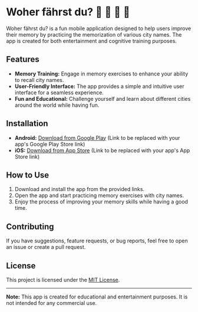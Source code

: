 # Woher fährst du? 🤔 🚙 🚗 🙂

Woher fährst du? is a fun mobile application designed to help users improve their memory by practicing the memorization of various city names. The app is created for both entertainment and cognitive training purposes.

## Features

- **Memory Training:** Engage in memory exercises to enhance your ability to recall city names.
- **User-Friendly Interface:** The app provides a simple and intuitive user interface for a seamless experience.
- **Fun and Educational:** Challenge yourself and learn about different cities around the world while having fun.

## Installation

- **Android:** [Download from Google Play](#) (Link to be replaced with your app's Google Play Store link)
- **iOS:** [Download from App Store](#) (Link to be replaced with your app's App Store link)

## How to Use

1. Download and install the app from the provided links.
2. Open the app and start practicing memory exercises with city names.
3. Enjoy the process of improving your memory skills while having a good time.

## Contributing

If you have suggestions, feature requests, or bug reports, feel free to open an issue or create a pull request.

## License

This project is licensed under the [MIT License](LICENSE).

---

**Note:** This app is created for educational and entertainment purposes. It is not intended for any commercial use.

